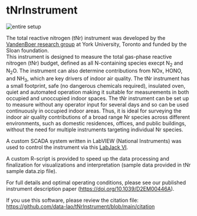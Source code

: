 # tNrInstrument
![entire setup](https://user-images.githubusercontent.com/80794322/166525419-27ea44cc-c435-49a8-8bdc-d8df3889e2a6.PNG)

The total reactive nitrogen (tNr) instrument was developed by the [VandenBoer research group](https://www.tcvandenboer.ca/) at York University, Toronto and funded by the Sloan foundation.  
This instrument is designed to measure the total gas-phase reactive nitrogen (tNr) budget, defined as all N-containing species execpt N<sub>2</sub> and N<sub>2</sub>O. The instrument can also determine contributions from NOx, HONO, and NH<sub>3</sub>, which are key drivers of indoor air quality. The tNr instrument has a small footprint, safe (no dangerous chemicals required), insulated oven, quiet and automated operation making it suitable for measurements in both occupied and unoccupied indoor spaces. The tNr instrument can be set up to measure without any operator input for several days and so can be used continuously in occupied indoor areas. Thus, it is ideal for surveying the indoor air quality contributions of a broad range Nr species across different environments, such as domestic residences, offices, and public buildings, without the need for multiple instruments targeting individual Nr species. 

A custom SCADA system written in LabVIEW (National Instruments) was used to control the instrument via this [LabJack VI](https://github.com/data-lao/tNrInstrument/tree/main/labview).

A custom R-script is provided to speed up the data processing and finalization for visualizations and interpretation (sample data provided in tNr sample data.zip file).

For full details and optimal operating conditions, please see our published instrument description paper (https://doi.org/10.1039/D2EM00446A). 

If you use this software, please review the citation file: https://github.com/data-lao/tNrInstrument/blob/main/citation


